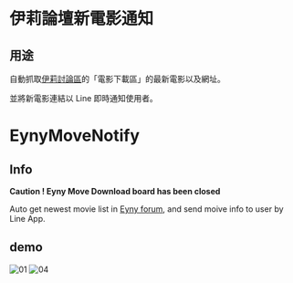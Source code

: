 # 伊莉論壇新電影通知

## 用途

自動抓取[伊莉討論區](https://www.eyny.com/)的「電影下載區」的最新電影以及網址。

並將新電影連結以 Line 即時通知使用者。

# EynyMoveNotify 

## Info

**Caution ! Eyny Move Download board has been closed**

Auto get newest movie list in [Eyny forum](https://www.eyny.com/), and send moive info to user by Line App.

## demo

![01](https://user-images.githubusercontent.com/16682813/79298153-db15cf80-7f12-11ea-9873-55e52a09f376.jpg)
![04](https://user-images.githubusercontent.com/16682813/79298160-dcdf9300-7f12-11ea-9f7f-dc2e487bf162.png)
